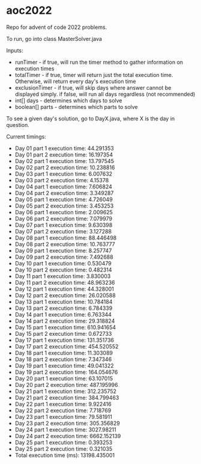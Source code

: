 # aoc2022

Repo for advent of code 2022 problems. 

To run, go into class MasterSolver.java

Inputs:
* runTimer - if true, will run the timer method to gather information on execution times
* totalTimer - if true, timer will return just the total execution time. Otherwise, will return every day's execution time
* exclusionTimer - if true, will skip days where answer cannot be displayed simply. if false, will run all days regardless (not recommended)
* int[] days  - determines which days to solve
* boolean[] parts - determines which parts to solve

To see a given day's solution, go to DayX.java, where X is the day in question. 

Current timings:

* Day 01 part 1 execution time: 44.291353
* Day 01 part 2 execution time: 16.197354
* Day 02 part 1 execution time: 13.797545
* Day 02 part 2 execution time: 10.238816
* Day 03 part 1 execution time: 6.007632
* Day 03 part 2 execution time: 4.15378
* Day 04 part 1 execution time: 7.606824
* Day 04 part 2 execution time: 3.349287
* Day 05 part 1 execution time: 4.726049
* Day 05 part 2 execution time: 3.453253
* Day 06 part 1 execution time: 2.009625
* Day 06 part 2 execution time: 7.079979
* Day 07 part 1 execution time: 9.630398
* Day 07 part 2 execution time: 3.127288
* Day 08 part 1 execution time: 88.446498
* Day 08 part 2 execution time: 10.763777
* Day 09 part 1 execution time: 8.257747
* Day 09 part 2 execution time: 7.492688
* Day 10 part 1 execution time: 0.530479
* Day 10 part 2 execution time: 0.482314
* Day 11 part 1 execution time: 3.830003
* Day 11 part 2 execution time: 48.963236
* Day 12 part 1 execution time: 44.328001
* Day 12 part 2 execution time: 26.020588
* Day 13 part 1 execution time: 10.784184
* Day 13 part 2 execution time: 6.784339
* Day 14 part 1 execution time: 6.763344
* Day 14 part 2 execution time: 29.318824
* Day 15 part 1 execution time: 610.941654
* Day 15 part 2 execution time: 0.672733
* Day 17 part 1 execution time: 131.351736
* Day 17 part 2 execution time: 454.520552
* Day 18 part 1 execution time: 11.303089
* Day 18 part 2 execution time: 7.347346
* Day 19 part 1 execution time: 49.041322
* Day 19 part 2 execution time: 164.054676
* Day 20 part 1 execution time: 63.107015
* Day 20 part 2 execution time: 487.195996
* Day 21 part 1 execution time: 312.235752
* Day 21 part 2 execution time: 384.799463
* Day 22 part 1 execution time: 9.922416
* Day 22 part 2 execution time: 7.718769
* Day 23 part 1 execution time: 79.581911
* Day 23 part 2 execution time: 305.356829
* Day 24 part 1 execution time: 3027.98211
* Day 24 part 2 execution time: 6662.152139
* Day 25 part 1 execution time: 0.393253
* Day 25 part 2 execution time: 0.321035
* Total execution time (ms): 13198.435001